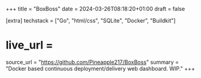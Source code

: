 +++
title = "BoxBoss"
date = 2024-03-26T08:18:20+01:00
draft = false

[extra]
techstack = ["Go", "html/css", "SQLite", "Docker", "Buildkit"]
# live_url = 
source_url =  "https://github.com/Pineapple217/BoxBoss"
summary = "Docker based continuous deployment/delivery web dashboard. WIP."
+++
